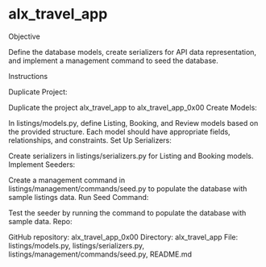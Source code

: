 # alx_travel_app
Objective

Define the database models, create serializers for API data representation, and implement a management command to seed the database.

Instructions

Duplicate Project:

Duplicate the project alx_travel_app to alx_travel_app_0x00
Create Models:

In listings/models.py, define Listing, Booking, and Review models based on the provided structure.
Each model should have appropriate fields, relationships, and constraints.
Set Up Serializers:

Create serializers in listings/serializers.py for Listing and Booking models.
Implement Seeders:

Create a management command in listings/management/commands/seed.py to populate the database with sample listings data.
Run Seed Command:

Test the seeder by running the command to populate the database with sample data.
Repo:

GitHub repository: alx_travel_app_0x00
Directory: alx_travel_app
File: listings/models.py, listings/serializers.py, listings/management/commands/seed.py, README.md